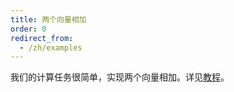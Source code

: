 ```yaml
---
title: 两个向量相加
order: 0
redirect_from:
  - /zh/examples
---
```


我们的计算任务很简单，实现两个向量相加。详见[教程](/zh/docs/tutorial/gpgpu/add2vectors)。